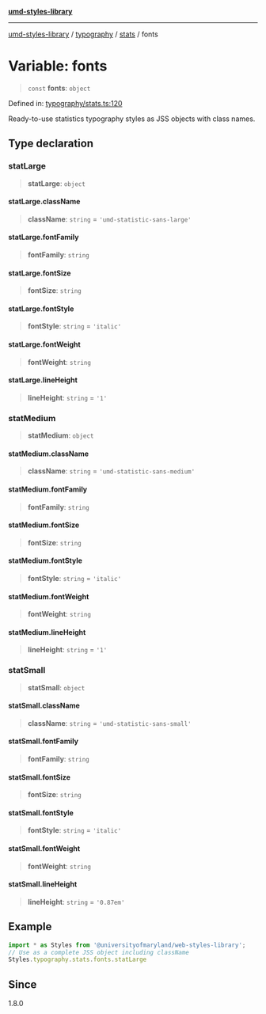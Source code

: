 [**umd-styles-library**](../../../../README.md)

***

[umd-styles-library](../../../../modules.md) / [typography](../../../README.md) / [stats](../README.md) / fonts

# Variable: fonts

> `const` **fonts**: `object`

Defined in: [typography/stats.ts:120](https://github.com/UMD-Digital/design-system/blob/8021d9898368f604bce452fe4dde6fae3a0578fd/packages/styles/source/typography/stats.ts#L120)

Ready-to-use statistics typography styles as JSS objects with class names.

## Type declaration

### statLarge

> **statLarge**: `object`

#### statLarge.className

> **className**: `string` = `'umd-statistic-sans-large'`

#### statLarge.fontFamily

> **fontFamily**: `string`

#### statLarge.fontSize

> **fontSize**: `string`

#### statLarge.fontStyle

> **fontStyle**: `string` = `'italic'`

#### statLarge.fontWeight

> **fontWeight**: `string`

#### statLarge.lineHeight

> **lineHeight**: `string` = `'1'`

### statMedium

> **statMedium**: `object`

#### statMedium.className

> **className**: `string` = `'umd-statistic-sans-medium'`

#### statMedium.fontFamily

> **fontFamily**: `string`

#### statMedium.fontSize

> **fontSize**: `string`

#### statMedium.fontStyle

> **fontStyle**: `string` = `'italic'`

#### statMedium.fontWeight

> **fontWeight**: `string`

#### statMedium.lineHeight

> **lineHeight**: `string` = `'1'`

### statSmall

> **statSmall**: `object`

#### statSmall.className

> **className**: `string` = `'umd-statistic-sans-small'`

#### statSmall.fontFamily

> **fontFamily**: `string`

#### statSmall.fontSize

> **fontSize**: `string`

#### statSmall.fontStyle

> **fontStyle**: `string` = `'italic'`

#### statSmall.fontWeight

> **fontWeight**: `string`

#### statSmall.lineHeight

> **lineHeight**: `string` = `'0.87em'`

## Example

```typescript
import * as Styles from '@universityofmaryland/web-styles-library';
// Use as a complete JSS object including className
Styles.typography.stats.fonts.statLarge
```

## Since

1.8.0
